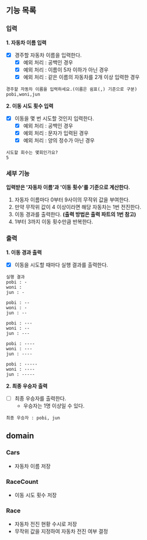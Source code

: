 ## 기능 목록

### 입력

**1. 자동차 이름 입력**
- [x] 경주할 자동차 이름을 입력한다.
  - [x] 예외 처리 : 공백인 경우
  - [x] 예외 처리 : 이름이 5자 이하가 아닌 경우
  - [x] 예외 처리 : 같은 이름의 자동차를 2개 이상 입력한 경우
```
경주할 자동차 이름을 입력하세요.(이름은 쉼표(,) 기준으로 구분)
pobi,woni,jun
```

**2. 이동 시도 횟수 입력**
- [x] 이동을 몇 번 시도할 것인지 입력한다.
  - [x] 예외 처리 : 공백인 경우
  - [x] 예외 처리 : 문자가 입력된 경우
  - [x] 예외 처리 : 양의 정수가 아닌 경우
```
시도할 회수는 몇회인가요?
5
```


### 세부 기능
**입력받은 '자동차 이름'과 '이동 횟수'를 기준으로 계산한다.**

1. 자동자 이름마다 0부터 9사이의 무작위 값을 부여한다.
2. 만약 무작위 값이 4 이상이라면 해당 자동차는 1번 전진한다.
3. 이동 경과를 출력한다. **(출력 방법은 출력 파트의 1번 참고)**
4. 1부터 3까지 이동 횟수만큼 반복한다.


### 출력

**1. 이동 경과 출력**
- [x] 이동을 시도할 때마다 실행 결과를 출력한다.
```
실행 결과
pobi : -
woni : 
jun : -

pobi : --
woni : -
jun : --

pobi : ---
woni : --
jun : ---

pobi : ----
woni : ---
jun : ----

pobi : -----
woni : ----
jun : -----
```

**2. 최종 우승자 출력**
- [ ] 최종 우승자를 출력한다.
  - 우승자는 1명 이상일 수 있다.
```
최종 우승자 : pobi, jun
```


## domain

### Cars
- 자동차 이름 저장

### RaceCount
- 이동 시도 횟수 저장

### Race
- 자동차 전진 현황 수시로 저장
- 무작위 값을 지정하여 자동차 전진 여부 결정
